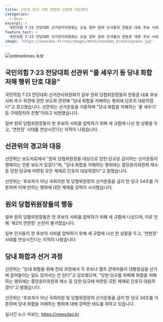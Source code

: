 ```yaml
---
title: 선관위 한국 사퇴 연판장 논란에 대응하다
categories:
  - News
excerpt: >
  국민의힘 7·23 전당대회 선거관리위원회는 오늘 일부 원외 인사들의 한동훈 대표 후보 사퇴 촉구 회견을 준비 중이라는 보도에 단호히 대응하며 당내 화합을 저해하는 행위에 대해 경고했다. 선관위는 후보자가 아닌 국회의원 및 당협위원장의 선거운동을 금지하는 당규를 언급하며 줄 세우기와 같은 구태정치를 비판했고, 당헌·당규를 위배한 행위에 대해 중앙윤리위원회 제소 등 단호한 대응을 약속했다. 또한, 일부 인사들의 사퇴 압박을 비교하는 논란과 관련하여 주의 조치를 취할 것을 밝혔다.
feature_text: >
  국민의힘 7·23 전당대회 선거관리위원회는 오늘 일부 원외 인사들의 한동훈 대표 후보 사퇴 촉구 회견을 준비 중이라는 보도에 단호히 대응하며 당내 화합을 저해하는 행위에 대해 경고했다. 선관위는 후보자가 아닌 국회의원 및 당협위원장의 선거운동을 금지하는 당규를 언급하며 줄 세우기와 같은 구태정치를 비판했고, 당헌·당규를 위배한 행위에 대해 중앙윤리위원회 제소 등 단호한 대응을 약속했다. 또한, 일부 인사들의 사퇴 압박을 비교하는 논란과 관련하여 주의 조치를 취할 것을 밝혔다.
image: 'https://newsdao.kr/res/images/meta/newsdao_breakingnews.jpg'
---
```


<p><img src="https://newsdao.kr/res/images/meta/newsdao_breakingnews.jpg" alt="ontimetimes 속보" /></p>

<h2 data-ke-size="size26">국민의힘 7·23 전당대회 선관위 "줄 세우기 등 당내 화합 저해 행위 단호 대응"</h2>

<p>국민의힘 7·23 전당대회 선거관리위원회가 일부 원외 당협위원장들의 한동훈 대표 후보 사퇴 촉구 회견에 관한 보도와 관련해 "당내 화합을 저해하는 행위에 단호히 대응하겠다"고 경고했습니다. 선관위는 선거운동을 거론하며 "당내 화합을 저해하는 '줄 세우기' 등 구태정치의 전형"이라고 비판했습니다. </p>

<p data-ke-size="size16">일부 원외 당협위원장들이 한 후보의 사퇴를 압박하기 위해 세 규합에 나선 현 상황을 두고, '연판장' 사태를 연상시킨다는 지적이 나왔습니다.</p>

<h2 data-ke-size="size24">선관위의 경고와 대응</h2>

<p>선관위는 보도자료에서 "원외 당협위원장을 대상으로 당헌·당규상 금지하는 선거운동이 행해지는 언론 보도가 있었다"며, "당내 화합을 저해하는 행위에는 중앙윤리위원회 제소 등 당헌·당규에 마련된 모든 제재로 단호히 대응하겠다"고 말했습니다.</p>

<p data-ke-size="size16">선관위는 '후보자가 아닌 국회의원 및 당협위원장의 선거운동을 금지'한 당규 34조를 거론하며 이에 반하는 행위에 대한 제재를 강력히 시사했습니다.</p>

<h2 data-ke-size="size24">원외 당협위원장들의 행동</h2>

<p>일부 원외 당협위원장들은 한 후보의 사퇴를 압박하기 위해 세 규합에 나섰으며, 이로 인해 '제2의 연판장' 논란이 불거졌습니다. </p>

<p data-ke-size="size16">일부 인사들이 한 후보의 사퇴를 압박하기 위해 세 규합에 나선 현 상황을 두고, '연판장' 사태를 연상시킨다는 지적이 나왔습니다.</p>

<h2 data-ke-size="size24">당내 화합과 선거 과정</h2>

<p>선관위는 "당내 화합을 위해 전대 과정에서 각 후보나 캠프 관계자들이 대통령실을 선거에 끌어들이는 일도 있어서는 안 된다"고 강조했으며, "당헌·당규를 위배해 화합을 저해하는 행위에는 중앙윤리위원회 제소 등 당헌·당규에 마련된 모든 제재로 단호히 대응하겠다"고 밝혔습니다.</p>

<p data-ke-size="size16">선관위는 '후보자가 아닌 국회의원 및 당협위원장의 선거운동을 금지'한 당규 34조를 거론하며 당내 화합을 저해하는 행위에 대해 강력한 태도를 취하고 있습니다.</p>
실시간 뉴스 속보는, <a href="https://newsdao.kr" rel="dofollow">https://newsdao.kr</a>


